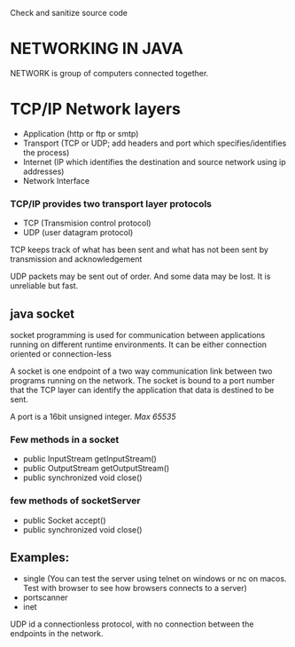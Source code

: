 Check and sanitize source code

# NETWORKING IN JAVA

NETWORK is group of computers connected together.

# TCP/IP Network layers

- Application (http or ftp or smtp)
- Transport (TCP or UDP; add headers and port which specifies/identifies the process)
- Internet (IP which identifies the destination and source network using ip addresses)
- Network Interface

### TCP/IP provides two transport layer protocols

- TCP (Transmision control protocol)
- UDP (user datagram protocol)

TCP keeps track of what has been sent and what has not been sent by transmission and acknowledgement

UDP packets may be sent out of order. And some data may be lost. It is unreliable but fast.

## java socket

socket programming is used for communication between applications running on different runtime environments. It can be either connection oriented or connection-less

A socket is one endpoint of a two way communication link between two programs running on the network. The socket is bound to a port number that the TCP layer can identify the application that data is destined to be sent.

A port is a 16bit unsigned integer. _Max 65535_

### Few methods in a socket

- public InputStream getInputStream()
- public OutputStream getOutputStream()
- public synchronized void close()

### few methods of socketServer

- public Socket accept()
- public synchronized void close()

## Examples:

- single (You can test the server using telnet on windows or nc on macos. Test with browser to see how browsers connects to a server)
- portscanner
- inet

UDP id a connectionless protocol, with no connection between the endpoints in the network.
